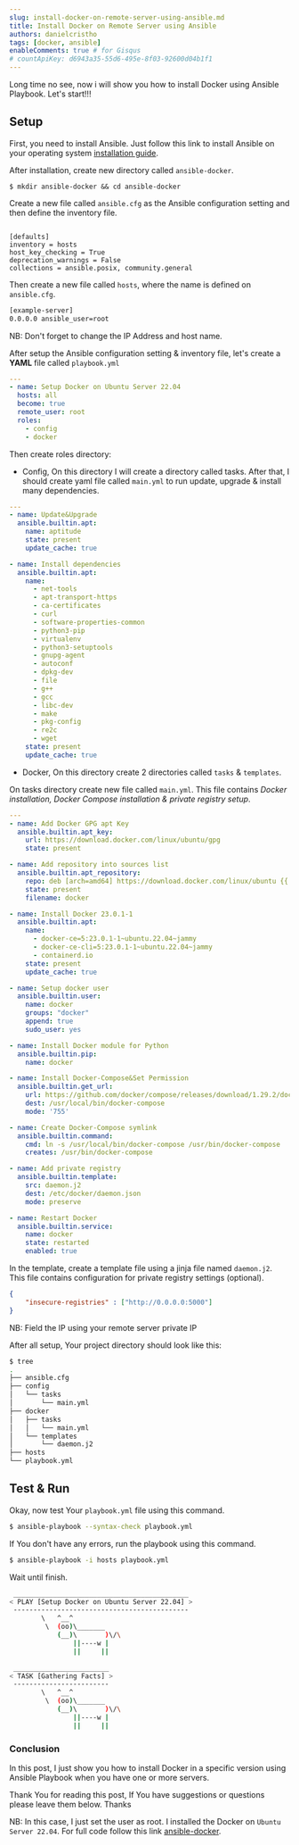```yaml
---
slug: install-docker-on-remote-server-using-ansible.md
title: Install Docker on Remote Server using Ansible
authors: danielcristho
tags: [docker, ansible]
enableComments: true # for Gisqus
# countApiKey: d6943a35-55d6-495e-8f03-92600d04b1f1
---
```


Long time no see, now i will show you how to install Docker using Ansible Playbook. Let's start!!!

## Setup
First, you need to install Ansible. Just follow this link to install Ansible on your operating system [installation guide](https://docs.ansible.com/ansible/latest/installation_guide/index.html).

After installation, create new directory called `ansible-docker`.

```shell
$ mkdir ansible-docker && cd ansible-docker
```

Create a new file called `ansible.cfg` as the Ansible configuration setting and then define the inventory file.

```

[defaults]
inventory = hosts
host_key_checking = True
deprecation_warnings = False
collections = ansible.posix, community.general
```

Then create a new file called `hosts`, where the name is defined on `ansible.cfg`.

```bash
[example-server]
0.0.0.0 ansible_user=root
```
NB: Don't forget to change the IP Address and host name.

After setup the Ansible configuration setting & inventory file, let's create a **YAML** file called `playbook.yml`

```yaml
---
- name: Setup Docker on Ubuntu Server 22.04
  hosts: all
  become: true
  remote_user: root
  roles:
    - config
    - docker
```
Then create roles directory:
- Config, On this directory I will create a directory called tasks. After that, I should create yaml file called `main.yml` to run update, upgrade & install many dependencies.

```yml
---
- name: Update&Upgrade
  ansible.builtin.apt:
    name: aptitude
    state: present
    update_cache: true

- name: Install dependencies
  ansible.builtin.apt:
    name:
      - net-tools
      - apt-transport-https
      - ca-certificates
      - curl
      - software-properties-common
      - python3-pip
      - virtualenv
      - python3-setuptools
      - gnupg-agent
      - autoconf
      - dpkg-dev
      - file
      - g++
      - gcc
      - libc-dev
      - make
      - pkg-config
      - re2c
      - wget
    state: present
    update_cache: true
```

- Docker, On this directory create 2 directories called `tasks` & `templates`.

On tasks directory create new file called `main.yml`. This file contains *Docker installation, Docker Compose installation & private registry setup*.

```yml
---
- name: Add Docker GPG apt Key
  ansible.builtin.apt_key:
    url: https://download.docker.com/linux/ubuntu/gpg
    state: present

- name: Add repository into sources list
  ansible.builtin.apt_repository:
    repo: deb [arch=amd64] https://download.docker.com/linux/ubuntu {{ ansible_lsb.codename }} stable
    state: present
    filename: docker

- name: Install Docker 23.0.1-1
  ansible.builtin.apt:
    name:
      - docker-ce=5:23.0.1-1~ubuntu.22.04~jammy
      - docker-ce-cli=5:23.0.1-1~ubuntu.22.04~jammy
      - containerd.io
    state: present
    update_cache: true

- name: Setup docker user
  ansible.builtin.user:
    name: docker
    groups: "docker"
    append: true
    sudo_user: yes

- name: Install Docker module for Python
  ansible.builtin.pip:
    name: docker

- name: Install Docker-Compose&Set Permission
  ansible.builtin.get_url:
    url: https://github.com/docker/compose/releases/download/1.29.2/docker-compose-Linux-x86_64
    dest: /usr/local/bin/docker-compose
    mode: '755'

- name: Create Docker-Compose symlink
  ansible.builtin.command:
    cmd: ln -s /usr/local/bin/docker-compose /usr/bin/docker-compose
    creates: /usr/bin/docker-compose

- name: Add private registry
  ansible.builtin.template:
    src: daemon.j2
    dest: /etc/docker/daemon.json
    mode: preserve

- name: Restart Docker
  ansible.builtin.service:
    name: docker
    state: restarted
    enabled: true
```
In the template, create a template file using a jinja file named `daemon.j2`. This file contains configuration for private registry settings (optional).
```json
{
    "insecure-registries" : ["http://0.0.0.0:5000"]
}
```
NB: Field the IP using your remote server private IP

After all setup, Your project directory should look like this:
```bash
$ tree
.
├── ansible.cfg
├── config
│   └── tasks
│       └── main.yml
├── docker
│   ├── tasks
│   │   └── main.yml
│   └── templates
│       └── daemon.j2
├── hosts
└── playbook.yml
```

## Test & Run
Okay, now test Your `playbook.yml` file using this command.
```bash
$ ansible-playbook --syntax-check playbook.yml
```
If You don't have any errors, run the playbook using this command.

```bash
$ ansible-playbook -i hosts playbook.yml
```

Wait until finish.

```bash
 ____________________________________________
< PLAY [Setup Docker on Ubuntu Server 22.04] >
 --------------------------------------------
        \   ^__^
         \  (oo)\_______
            (__)\       )\/\
                ||----w |
                ||     ||

 ________________________
< TASK [Gathering Facts] >
 ------------------------
        \   ^__^
         \  (oo)\_______
            (__)\       )\/\
                ||----w |
                ||     ||

```

### Conclusion
In this post, I just show you how to install Docker in a specific version using Ansible Playbook when you have one or more servers.

Thank You for reading this post, If You have suggestions or questions please leave them below. Thanks

NB: In this case, I just set the user as root. I installed the Docker on `Ubuntu Server 22.04`. For full code follow this link [ansible-docker](https://github.com/danielcristho/ansible-stuff/tree/main/ansible-docker).